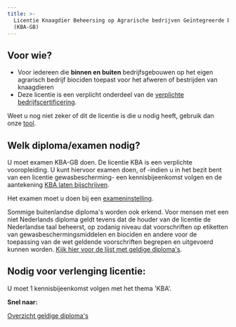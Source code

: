 ```yaml
---
title: >-
  Licentie Knaagdier Beheersing op Agrarische bedrijven Geïntegreerde Beheersing
  (KBA-GB)
---
```

## Voor wie?

* Voor iedereen die **binnen en buiten** bedrijfsgebouwen op het eigen agrarisch bedrijf biociden toepast voor het afweren of bestrijden van knaagdieren
* Deze licentie is een verplicht onderdeel van de [verplichte bedrijfscertificering](/wat-wij-doen/KBA-GB-gecertificeerde-bedrijven).

Weet u nog niet zeker of dit de licentie is die u nodig heeft, gebruik dan onze [tool](/licenties/welke-licentie-heb-ik-nodig).

## Welk diploma/examen nodig?

U moet examen KBA-GB doen. De licentie KBA is een verplichte vooropleiding. U kunt hiervoor examen doen, of -indien u in het bezit bent van een licentie gewasbescherming- een kennisbijeenkomst volgen en de aantekening [KBA laten bijschrijven](/licenties/kba-gb-bijschrijven).

Het examen moet u doen bij een [exameninstelling](/wat-wij-doen/exameninstellingen). 

Sommige buitenlandse diploma's worden ook erkend.  Voor mensen met een niet Nederlands diploma geldt tevens dat de houder van de licentie de Nederlandse taal beheerst, op zodanig niveau dat voorschriften op etiketten van gewasbeschermingsmiddelen en biociden en andere voor de toepassing van de wet geldende voorschriften begrepen en uitgevoerd kunnen worden. [Kijk hier voor de lijst met geldige diploma's](https://erkenningen.nl/Default.aspx?tabid=150).

## Nodig voor verlenging licentie:

U moet 1 kennisbijeenkomst volgen met het thema 'KBA'.

**Snel naar:**

[Overzicht geldige diploma's](/licenties/licentie-aanvragen/geldige-diplomas)

<link-container>
<link-button link='{"name": "Welke licentie heb ik nodig?","url": "/licenties/welke-licentie-heb-ik-nodig"}' ></link-button>
<link-button link='{"name": "Licentie aanvragen","url": "/licenties/licentie-aanvragen"}' ></link-button>
<link-button link='{"name": "Licentie verlengen","url": "/licenties/licentie-verlengen"}' ></link-button>
</link-container>
